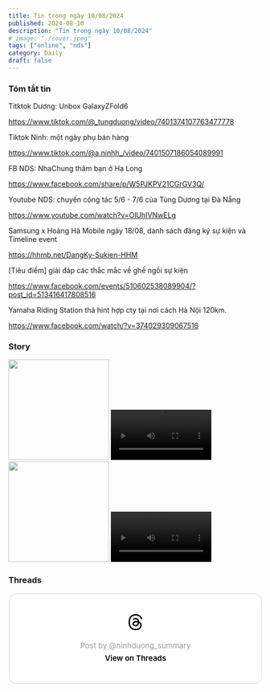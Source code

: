 ```yaml
---
title: Tin trong ngày 10/08/2024
published: 2024-08-10
description: "Tin trong ngày 10/08/2024"
# image: "./cover.jpeg"
tags: ["online", "nds"]
category: Daily
draft: false
---
```


### Tóm tắt tin 


Titktok Dương: Unbox GalaxyZFold6

https://www.tiktok.com/@_tungduong/video/7401374107763477778

Tiktok Ninh: một ngày phụ bán hàng

https://www.tiktok.com/@a.ninhh_/video/7401507186054089991

FB NDS: NhaChung thăm bạn ở Hạ Long  

https://www.facebook.com/share/p/W5PJKPV21CGrGV3Q/

Youtube NDS: chuyến công tác 5/6 - 7/6 của Tùng Dương tại Đà Nẵng

https://www.youtube.com/watch?v=OlUhIVNwELg

Samsung x Hoàng Hà Mobile ngày 18/08, danh sách đăng ký sự kiện và Timeline event  

https://hhmb.net/DangKy-Sukien-HHM 

[Tiêu điểm] giải đáp các thắc mắc về ghế ngồi sự kiện

https://www.facebook.com/events/510602538089904/?post_id=513416417808516

Yamaha Riding Station thả hint hợp cty tại nơi cách Hà Nội 120km.

https://www.facebook.com/watch/?v=374029309067516




### Story 


<img width="200" src="https://github.com/user-attachments/assets/d6ff7ffb-5633-49d2-b0bf-cba0ceae6b16" />

<video width="200" controls>
  <source type="video/mp4" src="https://github.com/user-attachments/assets/58bff957-7c5a-4b68-a30e-bc80961b9fde" >
</video>

<img width="200" src="https://github.com/user-attachments/assets/93479b56-8333-4652-9b4e-5e4ec7bbd32e" />

<video width="200" controls>
  <source type="video/mp4" src="https://github.com/user-attachments/assets/6e7e7e93-a7a3-45e8-814f-a95a5632112a" >
</video>



### Threads 


<blockquote class="text-post-media" data-text-post-permalink="https://www.threads.net/@ninhduong_summary/post/C-fpygbSKud" data-text-post-version="0" id="ig-tp-C-fpygbSKud" style=" background:#FFF; border-width: 1px; border-style: solid; border-color: #00000026; border-radius: 16px; max-width:540px; margin: 1px; min-width:270px; padding:0; width:99.375%; width:-webkit-calc(100% - 2px); width:calc(100% - 2px);"> <a href="https://www.threads.net/@ninhduong_summary/post/C-fpygbSKud" style=" background:#FFFFFF; line-height:0; padding:0 0; text-align:center; text-decoration:none; width:100%; font-family: -apple-system, BlinkMacSystemFont, sans-serif;" target="_blank"> <div style=" padding: 40px; display: flex; flex-direction: column; align-items: center;"><div style=" display:block; height:32px; width:32px; padding-bottom:20px;"> <svg aria-label="Threads" height="32px" role="img" viewBox="0 0 192 192" width="32px" xmlns="http://www.w3.org/2000/svg"> <path d="M141.537 88.9883C140.71 88.5919 139.87 88.2104 139.019 87.8451C137.537 60.5382 122.616 44.905 97.5619 44.745C97.4484 44.7443 97.3355 44.7443 97.222 44.7443C82.2364 44.7443 69.7731 51.1409 62.102 62.7807L75.881 72.2328C81.6116 63.5383 90.6052 61.6848 97.2286 61.6848C97.3051 61.6848 97.3819 61.6848 97.4576 61.6855C105.707 61.7381 111.932 64.1366 115.961 68.814C118.893 72.2193 120.854 76.925 121.825 82.8638C114.511 81.6207 106.601 81.2385 98.145 81.7233C74.3247 83.0954 59.0111 96.9879 60.0396 116.292C60.5615 126.084 65.4397 134.508 73.775 140.011C80.8224 144.663 89.899 146.938 99.3323 146.423C111.79 145.74 121.563 140.987 128.381 132.296C133.559 125.696 136.834 117.143 138.28 106.366C144.217 109.949 148.617 114.664 151.047 120.332C155.179 129.967 155.42 145.8 142.501 158.708C131.182 170.016 117.576 174.908 97.0135 175.059C74.2042 174.89 56.9538 167.575 45.7381 153.317C35.2355 139.966 29.8077 120.682 29.6052 96C29.8077 71.3178 35.2355 52.0336 45.7381 38.6827C56.9538 24.4249 74.2039 17.11 97.0132 16.9405C119.988 17.1113 137.539 24.4614 149.184 38.788C154.894 45.8136 159.199 54.6488 162.037 64.9503L178.184 60.6422C174.744 47.9622 169.331 37.0357 161.965 27.974C147.036 9.60668 125.202 0.195148 97.0695 0H96.9569C68.8816 0.19447 47.2921 9.6418 32.7883 28.0793C19.8819 44.4864 13.2244 67.3157 13.0007 95.9325L13 96L13.0007 96.0675C13.2244 124.684 19.8819 147.514 32.7883 163.921C47.2921 182.358 68.8816 191.806 96.9569 192H97.0695C122.03 191.827 139.624 185.292 154.118 170.811C173.081 151.866 172.51 128.119 166.26 113.541C161.776 103.087 153.227 94.5962 141.537 88.9883ZM98.4405 129.507C88.0005 130.095 77.1544 125.409 76.6196 115.372C76.2232 107.93 81.9158 99.626 99.0812 98.6368C101.047 98.5234 102.976 98.468 104.871 98.468C111.106 98.468 116.939 99.0737 122.242 100.233C120.264 124.935 108.662 128.946 98.4405 129.507Z" /></svg></div> <div style=" font-size: 15px; line-height: 21px; color: #999999; font-weight: 400; padding-bottom: 4px; "> Post by @ninhduong_summary</div> <div style=" font-size: 15px; line-height: 21px; color: #000000; font-weight: 600; "> View on Threads</div></div></a></blockquote>
<script async src="https://www.threads.net/embed.js"></script>